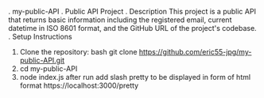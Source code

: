 . my-public-API
. Public API Project 
. Description This project is a public API that returns basic information including the registered email, current datetime in ISO 8601 format, and the GitHub URL of the project's codebase.  . Setup Instructions 
1. Clone the repository:    bash    git clone https://github.com/eric55-jpg/my-public-API.git    
2. cd my-public-API
3. node index.js
after run add slash pretty to be displayed in form of html format
https://localhost:3000/pretty
